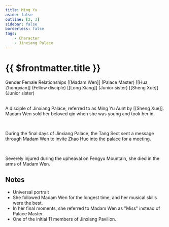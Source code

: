 ```yaml
---
title: Ming Yu
aside: false
outline: [2, 3]
sidebar: false
borderless: false
tags:
    - Character
    - Jinxiang Palace
---
```


# {{ $frontmatter.title }}

<ChTabs position="bottom">
	<ChTab title="Ming Yu">
		<Ch src='/images/characters/other18/normal.webp' position='right'/>
		<ChName nameZh='明玉' nameEn='Ming Yu' position='right' />
		<ChTable>
			<ChTr>
				<ChTd isTitle=true>
					Gender
				</ChTd>
				<ChTd>
					Female
				</ChTd>
			</ChTr>
			<ChTr>
				<ChTd isTitle=true position='center'>
					Relationships
				</ChTd>
			</ChTr>
			<ChTr>
				<ChTd position='center'>  
					[[Madam Wen]] (Palace Master)
				</ChTd>
			</ChTr>
			<ChTr>
				<ChTd position='center'>
					[[Hua Zhongxian]] (Fellow disciple)
				</ChTd>
			</ChTr>
			<ChTr>
				<ChTd position='center'>
					[[Long Xiang]] (Junior sister)
				</ChTd>
			</ChTr>
			<ChTr>
				<ChTd position='center'>
					[[Sheng Xue]] (Junior sister)
				</ChTd>
			</ChTr>
		</ChTable>
	</ChTab>
</ChTabs>
<br><br>

A disciple of Jinxiang Palace, referred to as Ming Yu Aunt by [[Sheng Xue]]. Madam Wen sold her beloved qin when she was young and took her in.

<br>

During the final days of Jinxiang Palace, the Tang Sect sent a message through Madam Wen to invite Zhao Huo into the palace for a meeting.

<br>

Severely injured during the upheaval on Fengyu Mountain, she died in the arms of Madam Wen.

## Notes

-   Universal portrait
-   She followed Madam Wen for the longest time, and her musical skills were the best. 
-   In her final moments, she referred to Madam Wen as "Miss" instead of Palace Master.
-   One of the initial 11 members of Jinxiang Pavilion.

[^1]: PTT C Chat - [\[活俠\] 龍湘與奇怪的小知識 P5](https://www.ptt.cc/bbs/C_Chat/M.1730548284.A.0F0.html)